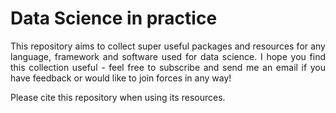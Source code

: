 # Data Science in practice

<div align="justify">

This repository aims to collect super useful packages and resources for any language, framework and software used for data science. I hope you find this collection useful - feel free to subscribe and send me an email if you have feedback or would like to join forces in any way! 

Please cite this repository when using its resources.

</div>
